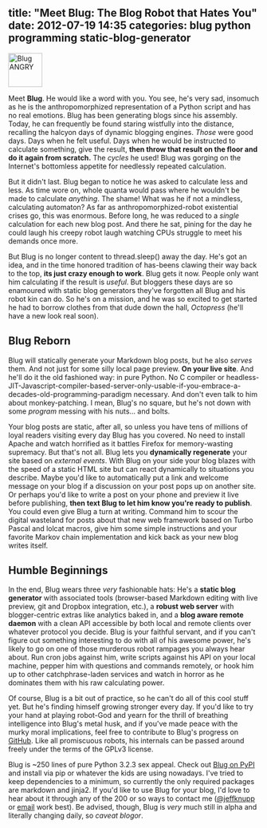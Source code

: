 title: "Meet Blug: The Blog Robot that Hates You"
date: 2012-07-19 14:35
categories: blug python programming static-blog-generator
---

<img src="http://www.jeffknupp.com/images/untitled.png" alt="Blug ANGRY" height="68" width="68" />

Meet **Blug**. He would like a word with you. You see, he's very sad, insomuch as he is the anthropomorphized representation of a Python script and has no real emotions. Blug has been generating blogs since his assembly. Today, he can frequently be found staring wistfully into the distance, recalling the halcyon days of dynamic blogging engines. *Those* were good days. Days when he felt useful. Days when he would be instructed to calculate something, give the result, **then throw that result on the floor and do it again from scratch.** The *cycles* he used! Blug was gorging on the Internet's bottomless appetite for needlessly repeated calculation. 

But it didn't last. Blug began to notice he was asked to calculate less and less. As time wore on, whole quanta would pass where he wouldn't be made to calculate *anything*. The shame! What was he if not a mindless, calculating automaton? As far as anthropomorphized-robot existential crises go, this was enormous. Before long, he was reduced to a *single* calculation for each new blog post. And there he sat, pining for the day he could laugh his creepy robot laugh watching CPUs struggle to meet his demands once more. 
<!--more-->

But Blug is no longer content to thread.sleep() away the day. He's got an idea, and in the time honored tradition of has-beens clawing their way back to the top, **its just crazy enough to work**. Blug gets it now. People only want him calculating if the result is *useful*. But bloggers these days are so enamoured with static blog generators they've forgotten all Blug and his robot kin can do. So he's on a mission, and he was so excited to get started he had to borrow clothes from that dude down the hall, *Octopress* (he'll have a new look real soon). 

## Blug Reborn ##

Blug will statically generate your Markdown blog posts, but he also *serves* them. And not just for some silly local page preview. **On your live site**. And he'll do it the old fashioned way: in pure Python. No C compiler or headless-JIT-Javascript-compiler-based-server-only-usable-if-you-embrace-a-decades-old-programming-paradigm necessary. And don't even talk to him about monkey-patching. I mean, Blug's no square, but he's not down with some *program* messing with his nuts... and bolts. 

Your blog posts are static, after all, so unless you have tens of millions of loyal readers visiting every day Blug has you covered. No need to install Apache and watch horrified as it battles Firefox for memory-wasting supremacy. But that's not all. Blug lets you **dynamically regenerate** your site based on *external events*. With Blug on your side your blog blazes with the speed of a static HTML site but can react dynamically to situations you describe. Maybe you'd like to automatically put a link and welcome message on your blog if a discussion on your post pops up on another site. Or perhaps you'd like to write a post on your phone and preview it live before publishing, **then text Blug to let him know you're ready to publish**. You could even give Blug a turn at writing. Command him to scour the digital wasteland for posts about that new web framework based on Turbo Pascal and lolcat macros, give him some simple instructions and your favorite Markov chain implementation and kick back as your new blog writes itself.

## Humble Beginnings ##

In the end, Blug wears three *very* fashionable hats: He's a **static blog generator** with associated tools (browser-based Markdown editing with live preview, git and Dropbox integration, etc.), a **robust web server** with blogger-centric extras like analytics baked in, and a **blog aware remote daemon** with a clean API accessible by both local and remote clients over whatever protocol you decide. Blug is your faithful servant, and if you can't figure out something interesting to do with all of his awesome power, he's likely to go on one of those murderous robot rampages you always hear about. Run cron jobs against him, write scripts against his API on your local machine, pepper him with questions and commands remotely, or hook him up to other catchphrase-laden services and watch in horror as he dominates them with his raw calculating power.

Of course, Blug is a bit out of practice, so he can't do all of this cool stuff yet. But he's finding himself growing stronger every day. If you'd like to try your hand at playing robot-God and yearn for the thrill of breathing intelligence into Blug's metal husk, and if you've made peace with the murky moral implications, feel free to contribute to Blug's progress on [GitHub](http://www.github.com/jeffknupp/blug). Like all promiscuous robots, his internals can be passed around freely under the terms of the GPLv3 license.

Blug is ~250 lines of pure Python 3.2.3 sex appeal. Check out [Blug on PyPI](http://pypi.python.org/pypi/blug) and install via pip or whatever the kids are using nowadays. I've tried to keep dependencies to a minimum, so currently the only required packages are markdown and jinja2. If you'd like to use Blug for your blog, I'd love to hear about it through any of the 200 or so ways to contact me ([@jeffknupp](http://www.twitter.com/jeffknupp) or [email](mailto:jknupp@gmail.com) work best). Be advised, though, Blug is *very* much still in alpha and literally changing daily, so *caveat blogor*.
